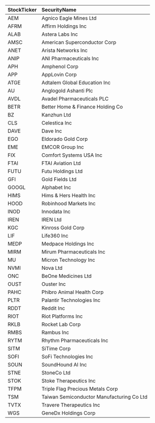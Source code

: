 | StockTicker | SecurityName |
|:--|:--|
| AEM | Agnico Eagle Mines Ltd |
| AFRM | Affirm Holdings Inc |
| ALAB | Astera Labs Inc |
| AMSC | American Superconductor Corp |
| ANET | Arista Networks Inc |
| ANIP | ANI Pharmaceuticals Inc |
| APH | Amphenol Corp |
| APP | AppLovin Corp |
| ATGE | Adtalem Global Education Inc |
| AU | Anglogold Ashanti Plc |
| AVDL | Avadel Pharmaceuticals PLC |
| BETR | Better Home & Finance Holding Co |
| BZ | Kanzhun Ltd |
| CLS | Celestica Inc |
| DAVE | Dave Inc |
| EGO | Eldorado Gold Corp |
| EME | EMCOR Group Inc |
| FIX | Comfort Systems USA Inc |
| FTAI | FTAI Aviation Ltd |
| FUTU | Futu Holdings Ltd |
| GFI | Gold Fields Ltd |
| GOOGL | Alphabet Inc |
| HIMS | Hims & Hers Health Inc |
| HOOD | Robinhood Markets Inc |
| INOD | Innodata Inc |
| IREN | IREN Ltd |
| KGC | Kinross Gold Corp |
| LIF | Life360 Inc |
| MEDP | Medpace Holdings Inc |
| MIRM | Mirum Pharmaceuticals Inc |
| MU | Micron Technology Inc |
| NVMI | Nova Ltd |
| ONC | BeOne Medicines Ltd |
| OUST | Ouster Inc |
| PAHC | Phibro Animal Health Corp |
| PLTR | Palantir Technologies Inc |
| RDDT | Reddit Inc |
| RIOT | Riot Platforms Inc |
| RKLB | Rocket Lab Corp |
| RMBS | Rambus Inc |
| RYTM | Rhythm Pharmaceuticals Inc |
| SITM | SiTime Corp |
| SOFI | SoFi Technologies Inc |
| SOUN | SoundHound AI Inc |
| STNE | StoneCo Ltd |
| STOK | Stoke Therapeutics Inc |
| TFPM | Triple Flag Precious Metals Corp |
| TSM | Taiwan Semiconductor Manufacturing Co Ltd |
| TVTX | Travere Therapeutics Inc |
| WGS | GeneDx Holdings Corp |

